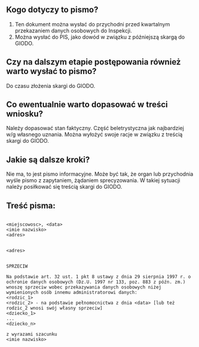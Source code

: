 ## Kogo dotyczy to pismo?
1. Ten dokument można wysłać do przychodni przed kwartalnym przekazaniem danych osobowych do Inspekcji.
2. Można wysłać do PIS, jako dowód w związku z późniejszą skargą do GIODO.

## Czy na dalszym etapie postępowania również warto wysłać to pismo?
Do czasu złożenia skargi do GIODO.

## Co ewentualnie warto dopasować w treści wniosku?
Należy dopasować stan faktyczny. Część beletrystyczna jak najbardziej w/g własnego uznania. Można wyłożyć swoje racje w związku z treścią skargi do GIODO.

## Jakie są dalsze kroki?
Nie ma, to jest pismo informacyjne. Może być tak, że organ lub przychodnia wyśle pismo z zapytaniem, żądaniem sprecyzowania. W takiej sytuacji należy posiłkować się treścią skargi do GIODO.

## Treść pisma:
```
                                                                <miejscowosc>, <data>
<imie nazwisko>
<adres>

                                                                <adres>


SPRZECIW

Na podstawie art. 32 ust. 1 pkt 8 ustawy z dnia 29 sierpnia 1997 r. o ochronie danych osobowych (Dz.U. 1997 nr 133, poz. 883 z późn. zm.) wnoszę sprzeciw wobec przekazywania danych osobowych niżej wymienionych osób innemu administratorowi danych: 
<rodzic_1> 
<rodzic_2> - na podstawie pełnomocnictwa z dnia <data> [lub też rodzic_2 wnosi swój własny sprzeciw] 
<dziecko_1> 
... 
<dziecko_n>

z wyrazami szacunku
<imie nazwisko>
```
